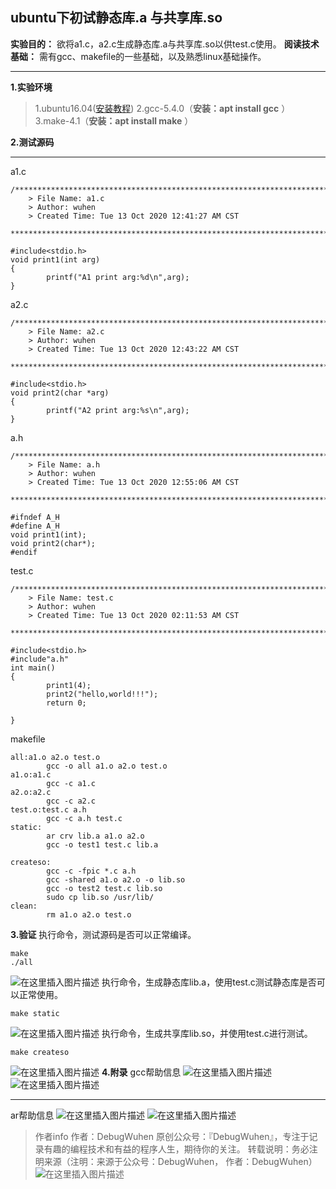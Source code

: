##  ubuntu下初试静态库.a 与共享库.so

**实验目的：** 欲将a1.c，a2.c生成静态库.a与共享库.so以供test.c使用。
**阅读技术基础：** 需有gcc、makefile的一些基础，以及熟悉linux基础操作。
****
**1.实验环境**
>1.ubuntu16.04([安装教程](https://blog.csdn.net/qq_43938052/article/details/107326122))
>2.gcc-5.4.0（**安装：apt install gcc** ）
>3.make-4.1（**安装：apt install make** ）

**2.测试源码**
****

a1.c
```
/*************************************************************************
    > File Name: a1.c
    > Author: wuhen
    > Created Time: Tue 13 Oct 2020 12:41:27 AM CST
 ************************************************************************/

#include<stdio.h>
void print1(int arg)
{
        printf("A1 print arg:%d\n",arg);
}

```
a2.c
```
/*************************************************************************
    > File Name: a2.c
    > Author: wuhen
    > Created Time: Tue 13 Oct 2020 12:43:22 AM CST
 ************************************************************************/

#include<stdio.h>
void print2(char *arg)
{
        printf("A2 print arg:%s\n",arg);
}

```
a.h

```
/*************************************************************************
    > File Name: a.h
    > Author: wuhen
    > Created Time: Tue 13 Oct 2020 12:55:06 AM CST
 ************************************************************************/

#ifndef A_H
#define A_H
void print1(int);
void print2(char*);
#endif

```

test.c
```
/*************************************************************************
    > File Name: test.c
    > Author: wuhen
    > Created Time: Tue 13 Oct 2020 02:11:53 AM CST
 ************************************************************************/

#include<stdio.h>
#include"a.h"
int main()
{
        print1(4);
        print2("hello,world!!!");
        return 0;

}

```
makefile
```
all:a1.o a2.o test.o
        gcc -o all a1.o a2.o test.o
a1.o:a1.c
        gcc -c a1.c
a2.o:a2.c
        gcc -c a2.c
test.o:test.c a.h
        gcc -c a.h test.c
static:
        ar crv lib.a a1.o a2.o
        gcc -o test1 test.c lib.a

createso:
        gcc -c -fpic *.c a.h
        gcc -shared a1.o a2.o -o lib.so
        gcc -o test2 test.c lib.so
        sudo cp lib.so /usr/lib/
clean:
        rm a1.o a2.o test.o

```

**3.验证**
执行命令，测试源码是否可以正常编译。
```
make
./all
```
![在这里插入图片描述](https://img-blog.csdnimg.cn/20201013103458911.png?x-oss-process=image/watermark,type_ZmFuZ3poZW5naGVpdGk,shadow_10,text_aHR0cHM6Ly9ibG9nLmNzZG4ubmV0L3FxXzQzOTM4MDUy,size_16,color_FFFFFF,t_70#pic_center)
执行命令，生成静态库lib.a，使用test.c测试静态库是否可以正常使用。
```
make static
```
![在这里插入图片描述](https://img-blog.csdnimg.cn/20201013103706896.png?x-oss-process=image/watermark,type_ZmFuZ3poZW5naGVpdGk,shadow_10,text_aHR0cHM6Ly9ibG9nLmNzZG4ubmV0L3FxXzQzOTM4MDUy,size_16,color_FFFFFF,t_70#pic_center)
执行命令，生成共享库lib.so，并使用test.c进行测试。
```
make createso
```
![在这里插入图片描述](https://img-blog.csdnimg.cn/2020101310402569.png?x-oss-process=image/watermark,type_ZmFuZ3poZW5naGVpdGk,shadow_10,text_aHR0cHM6Ly9ibG9nLmNzZG4ubmV0L3FxXzQzOTM4MDUy,size_16,color_FFFFFF,t_70#pic_center)
**4.附录**
gcc帮助信息
![在这里插入图片描述](https://img-blog.csdnimg.cn/20201013105012463.png?x-oss-process=image/watermark,type_ZmFuZ3poZW5naGVpdGk,shadow_10,text_aHR0cHM6Ly9ibG9nLmNzZG4ubmV0L3FxXzQzOTM4MDUy,size_16,color_FFFFFF,t_70#pic_center)
![在这里插入图片描述](https://img-blog.csdnimg.cn/20201013105042594.png?x-oss-process=image/watermark,type_ZmFuZ3poZW5naGVpdGk,shadow_10,text_aHR0cHM6Ly9ibG9nLmNzZG4ubmV0L3FxXzQzOTM4MDUy,size_16,color_FFFFFF,t_70#pic_center)

****
ar帮助信息
![在这里插入图片描述](https://img-blog.csdnimg.cn/20201013105250219.png?x-oss-process=image/watermark,type_ZmFuZ3poZW5naGVpdGk,shadow_10,text_aHR0cHM6Ly9ibG9nLmNzZG4ubmV0L3FxXzQzOTM4MDUy,size_16,color_FFFFFF,t_70#pic_center)
![在这里插入图片描述](https://img-blog.csdnimg.cn/20201013105309568.png?x-oss-process=image/watermark,type_ZmFuZ3poZW5naGVpdGk,shadow_10,text_aHR0cHM6Ly9ibG9nLmNzZG4ubmV0L3FxXzQzOTM4MDUy,size_16,color_FFFFFF,t_70#pic_center)

>作者info
作者：DebugWuhen
原创公众号：『DebugWuhen』，专注于记录有趣的编程技术和有益的程序人生，期待你的关注。
转载说明：务必注明来源（注明：来源于公众号：DebugWuhen， 作者：DebugWuhen）
![在这里插入图片描述](https://img-blog.csdnimg.cn/20200706013520101.png?x-oss-process=image/watermark,type_ZmFuZ3poZW5naGVpdGk,shadow_10,text_aHR0cHM6Ly9ibG9nLmNzZG4ubmV0L3FxXzQzOTM4MDUy,size_16,color_FFFFFF,t_70)
